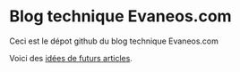 # Blog technique Evaneos.com

Ceci est le dépot github du blog technique Evaneos.com

Voici des [idées de futurs articles](https://github.com/Evaneos/Evaneos.github.io/blob/master/idees_articles.md).

